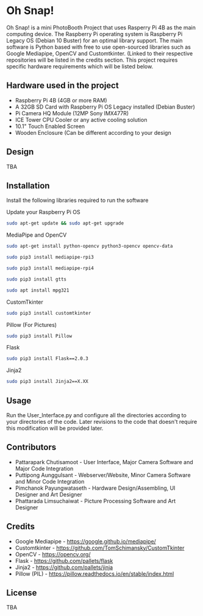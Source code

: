 # Oh Snap!

Oh Snap! is a mini PhotoBooth Project that uses Rasperry Pi 4B as the main computing device. The Raspberry Pi operating system is Raspberry Pi Legacy OS (Debian 10 Buster) for an optimal library support. The main software is Python based with free to use open-sourced libraries such as Google Mediapipe, OpenCV and Customtkinter. (Linked to their respective repositories will be listed in the credits section. This project requires specific hardware requirements which will be listed below.

## Hardware used in the project

- Raspberry Pi 4B (4GB or more RAM)
- A 32GB SD Card with Raspberry Pi OS Legacy installed (Debian Buster)
- Pi Camera HQ Module (12MP Sony IMX477R)
- ICE Tower CPU Cooler or any active cooling solution
- 10.1" Touch Enabled Screen
- Wooden Enclosure (Can be different according to your design

## Design

TBA

## Installation

Install the following libraries required to run the software

Update your Raspberry Pi OS
```bash
sudo apt-get update && sudo apt-get upgrade
```

MediaPipe and OpenCV
```bash
sudo apt-get install python-opencv python3-opencv opencv-data
```
```bash
sudo pip3 install mediapipe-rpi3
```
```bash
sudo pip3 install mediapipe-rpi4
```
```bash
sudo pip3 install gtts
```
```bash
sudo apt install mpg321
```

CustomTkinter
```bash
sudo pip3 install customtkinter
```

Pillow (For Pictures)
```bash
sudo pip3 install Pillow
```

Flask
```bash
sudo pip3 install Flask==2.0.3
```

Jinja2
```bash
sudo pip3 install Jinja2==X.XX
```

## Usage

Run the User_Interface.py and configure all the directories according to your directories of the code. Later revisions to the code that doesn't require this modification will be provided later.

## Contributors

- Pattarapark Chutisamoot - User Interface, Major Camera Software and Major Code Integration
- Puttipong Aunggulsant - Webserver/Website, Minor Camera Software and Minor Code Integration
- Pimchanok Payungwataseth - Hardware Design/Assembling, UI Designer and Art Designer
- Phattarada Limsuchaiwat - Picture Processing Software and Art Designer

## Credits

- Google Mediapipe - https://google.github.io/mediapipe/
- Customtkinter - https://github.com/TomSchimansky/CustomTkinter
- OpenCV - https://opencv.org/
- Flask - https://github.com/pallets/flask
- Jinja2 - https://github.com/pallets/jinja
- Pillow (PIL) - https://pillow.readthedocs.io/en/stable/index.html

## License

TBA
